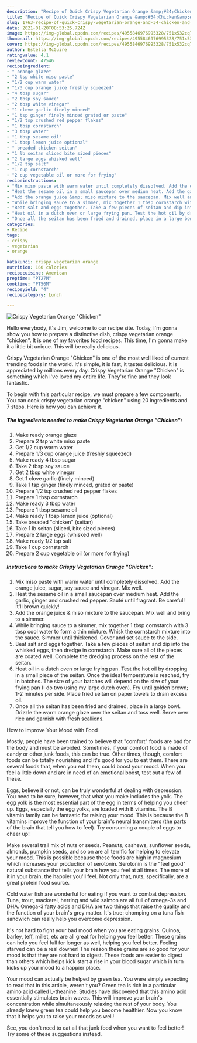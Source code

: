 ```yaml
---
description: "Recipe of Quick Crispy Vegetarian Orange &amp;#34;Chicken&amp;#34;"
title: "Recipe of Quick Crispy Vegetarian Orange &amp;#34;Chicken&amp;#34;"
slug: 1763-recipe-of-quick-crispy-vegetarian-orange-and-34-chicken-and-34
date: 2021-01-20T08:53:25.724Z
image: https://img-global.cpcdn.com/recipes/4955846976995328/751x532cq70/crispy-vegetarian-orange-chicken-recipe-main-photo.jpg
thumbnail: https://img-global.cpcdn.com/recipes/4955846976995328/751x532cq70/crispy-vegetarian-orange-chicken-recipe-main-photo.jpg
cover: https://img-global.cpcdn.com/recipes/4955846976995328/751x532cq70/crispy-vegetarian-orange-chicken-recipe-main-photo.jpg
author: Estella McGuire
ratingvalue: 4.1
reviewcount: 47546
recipeingredient:
- " orange glaze"
- "2 tsp white miso paste"
- "1/2 cup warm water"
- "1/3 cup orange juice freshly squeezed"
- "4 tbsp sugar"
- "2 tbsp soy sauce"
- "2 tbsp white vinegar"
- "1 clove garlic finely minced"
- "1 tsp ginger finely minced grated or paste"
- "1/2 tsp crushed red pepper flakes"
- "1 tbsp cornstarch"
- "3 tbsp water"
- "1 tbsp sesame oil"
- "1 tbsp lemon juice optional"
- " breaded chicken seitan"
- "1 lb seitan sliced bite sized pieces"
- "2 large eggs whisked well"
- "1/2 tsp salt"
- "1 cup cornstarch"
- "2 cup vegetable oil or more for frying"
recipeinstructions:
- "Mix miso paste with warm water until completely dissolved. Add the orange juice, sugar, soy sauce and vinegar. Mix well."
- "Heat the sesame oil in a small saucepan over medium heat. Add the garlic, ginger and crushed red pepper. Sauté until fragrant. Be careful! It&#39;ll brown quickly!"
- "Add the orange juice &amp; miso mixture to the saucepan. Mix well and bring to a simmer."
- "While bringing sauce to a simmer, mix together 1 tbsp cornstarch with 3 tbsp cool water to form a thin mixture. Whisk the cornstarch mixture into the sauce. Simmer until thickened. Cover and set sauce to the side."
- "Beat salt and eggs together. Take a few pieces of seitan and dip into the whisked eggs, then dredge in cornstarch. Make sure all of the pieces are coated well. Complete the dredging process on the rest of the seitan."
- "Heat oil in a dutch oven or large frying pan. Test the hot oil by dropping in a small piece of the seitan. Once the ideal temperature is reached, fry in batches. The size of your batches will depend on the size of your frying pan (I do two using my large dutch oven). Fry until golden brown; 1-2 minutes per side. Place fried seitan on paper towels to drain excess oil."
- "Once all the seitan has been fried and drained, place in a large bowl. Drizzle the warm orange glaze over the seitan and toss well. Serve over rice and garnish with fresh scallions."
categories:
- Recipe
tags:
- crispy
- vegetarian
- orange

katakunci: crispy vegetarian orange 
nutrition: 160 calories
recipecuisine: American
preptime: "PT27M"
cooktime: "PT56M"
recipeyield: "4"
recipecategory: Lunch

---
```



![Crispy Vegetarian Orange &#34;Chicken&#34;](https://img-global.cpcdn.com/recipes/4955846976995328/751x532cq70/crispy-vegetarian-orange-chicken-recipe-main-photo.jpg)

Hello everybody, it's Jim, welcome to our recipe site. Today, I'm gonna show you how to prepare a distinctive dish, crispy vegetarian orange &#34;chicken&#34;. It is one of my favorites food recipes. This time, I'm gonna make it a little bit unique. This will be really delicious.



Crispy Vegetarian Orange &#34;Chicken&#34; is one of the most well liked of current trending foods in the world. It's simple, it is fast, it tastes delicious. It is appreciated by millions every day. Crispy Vegetarian Orange &#34;Chicken&#34; is something which I've loved my entire life. They're fine and they look fantastic.


To begin with this particular recipe, we must prepare a few components. You can cook crispy vegetarian orange &#34;chicken&#34; using 20 ingredients and 7 steps. Here is how you can achieve it.

<!--inarticleads1-->

##### The ingredients needed to make Crispy Vegetarian Orange &#34;Chicken&#34;:

1. Make ready  orange glaze
1. Prepare 2 tsp white miso paste
1. Get 1/2 cup warm water
1. Prepare 1/3 cup orange juice (freshly squeezed)
1. Make ready 4 tbsp sugar
1. Take 2 tbsp soy sauce
1. Get 2 tbsp white vinegar
1. Get 1 clove garlic (finely minced)
1. Take 1 tsp ginger (finely minced, grated or paste)
1. Prepare 1/2 tsp crushed red pepper flakes
1. Prepare 1 tbsp cornstarch
1. Make ready 3 tbsp water
1. Prepare 1 tbsp sesame oil
1. Make ready 1 tbsp lemon juice (optional)
1. Take  breaded &#34;chicken&#34; (seitan)
1. Take 1 lb seitan (sliced, bite sized pieces)
1. Prepare 2 large eggs (whisked well)
1. Make ready 1/2 tsp salt
1. Take 1 cup cornstarch
1. Prepare 2 cup vegetable oil (or more for frying)




<!--inarticleads2-->

##### Instructions to make Crispy Vegetarian Orange &#34;Chicken&#34;:

1. Mix miso paste with warm water until completely dissolved. Add the orange juice, sugar, soy sauce and vinegar. Mix well.
1. Heat the sesame oil in a small saucepan over medium heat. Add the garlic, ginger and crushed red pepper. Sauté until fragrant. Be careful! It&#39;ll brown quickly!
1. Add the orange juice &amp; miso mixture to the saucepan. Mix well and bring to a simmer.
1. While bringing sauce to a simmer, mix together 1 tbsp cornstarch with 3 tbsp cool water to form a thin mixture. Whisk the cornstarch mixture into the sauce. Simmer until thickened. Cover and set sauce to the side.
1. Beat salt and eggs together. Take a few pieces of seitan and dip into the whisked eggs, then dredge in cornstarch. Make sure all of the pieces are coated well. Complete the dredging process on the rest of the seitan.
1. Heat oil in a dutch oven or large frying pan. Test the hot oil by dropping in a small piece of the seitan. Once the ideal temperature is reached, fry in batches. The size of your batches will depend on the size of your frying pan (I do two using my large dutch oven). Fry until golden brown; 1-2 minutes per side. Place fried seitan on paper towels to drain excess oil.
1. Once all the seitan has been fried and drained, place in a large bowl. Drizzle the warm orange glaze over the seitan and toss well. Serve over rice and garnish with fresh scallions.




How to Improve Your Mood with Food


Mostly, people have been trained to believe that "comfort" foods are bad for the body and must be avoided. Sometimes, if your comfort food is made of candy or other junk foods, this can be true. Other times, though, comfort foods can be totally nourishing and it's good for you to eat them. There are several foods that, when you eat them, could boost your mood. When you feel a little down and are in need of an emotional boost, test out a few of these.

Eggs, believe it or not, can be truly wonderful at dealing with depression. You need to be sure, however, that what you make includes the yolk. The egg yolk is the most essential part of the egg in terms of helping you cheer up. Eggs, especially the egg yolks, are loaded with B vitamins. The B vitamin family can be fantastic for raising your mood. This is because the B vitamins improve the function of your brain's neural transmitters (the parts of the brain that tell you how to feel). Try consuming a couple of eggs to cheer up!

Make several trail mix of nuts or seeds. Peanuts, cashews, sunflower seeds, almonds, pumpkin seeds, and so on are all terrific for helping to elevate your mood. This is possible because these foods are high in magnesium which increases your production of serotonin. Serotonin is the "feel good" natural substance that tells your brain how you feel at all times. The more of it in your brain, the happier you'll feel. Not only that, nuts, specifically, are a great protein food source.

Cold water fish are wonderful for eating if you want to combat depression. Tuna, trout, mackerel, herring and wild salmon are all full of omega-3s and DHA. Omega-3 fatty acids and DHA are two things that raise the quality and the function of your brain's grey matter. It's true: chomping on a tuna fish sandwich can really help you overcome depression. 

It's not hard to fight your bad mood when you are eating grains. Quinoa, barley, teff, millet, etc are all great for helping you feel better. These grains can help you feel full for longer as well, helping you feel better. Feeling starved can be a real downer! The reason these grains are so good for your mood is that they are not hard to digest. These foods are easier to digest than others which helps kick start a rise in your blood sugar which in turn kicks up your mood to a happier place.

Your mood can actually be helped by green tea. You were simply expecting to read that in this article, weren't you? Green tea is rich in a particular amino acid called L-theanine. Studies have discovered that this amino acid essentially stimulates brain waves. This will improve your brain's concentration while simultaneously relaxing the rest of your body. You already knew green tea could help you become healthier. Now you know that it helps you to raise your moods as well!

See, you don't need to eat all that junk food when you want to feel better! Try  some  of  these  suggestions  instead.

